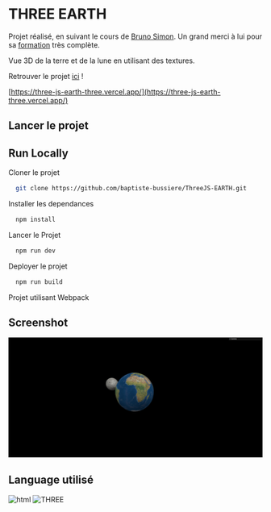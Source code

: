 
# THREE EARTH

Projet réalisé, en suivant le cours de [Bruno Simon](https://bruno-simon.com). Un grand merci à lui pour sa [formation](https://threejs-journey.com/) très complète.

Vue 3D de la terre et de la lune en utilisant des textures. 

Retrouver le projet [ici](https://three-js-earth-three.vercel.app/) ! 

[https://three-js-earth-three.vercel.app/](https://three-js-earth-three.vercel.app/)

## Lancer le projet

## Run Locally

Cloner le projet 

```bash
  git clone https://github.com/baptiste-bussiere/ThreeJS-EARTH.git
```


Installer les dependances

```bash
  npm install
```

Lancer le Projet

```bash
  npm run dev
```


Deployer le projet

```bash
  npm run build
```

Projet utilisant Webpack


## Screenshot
![App Screenshot](https://raw.githubusercontent.com/baptiste-bussiere/THREEJS-EARTH/master/screenshot/screen.png)

## Language utilisé

![html](https://img.shields.io/badge/-Html-E34F26?logo=html5&logoColor=white&style=flat-square)
![THREE](https://img.shields.io/badge/-ThreeJS-000000?logo=three.js&logoColor=white&style=flat-square)
